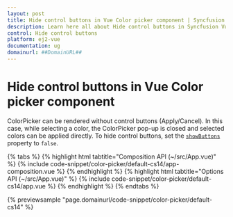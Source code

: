 ```yaml
---
layout: post
title: Hide control buttons in Vue Color picker component | Syncfusion
description: Learn here all about Hide control buttons in Syncfusion Vue Color picker component of Syncfusion Essential JS 2 and more.
control: Hide control buttons 
platform: ej2-vue
documentation: ug
domainurl: ##DomainURL##
---
```


# Hide control buttons in Vue Color picker component

ColorPicker can be rendered without control buttons (Apply/Cancel). In this case, while selecting a color, the
ColorPicker pop-up is closed and selected colors can be applied directly. To hide control buttons, set the [`showButtons`](https://ej2.syncfusion.com/vue/documentation/api/color-picker/#showbuttons) property to `false`.

{% tabs %}
{% highlight html tabtitle="Composition API (~/src/App.vue)" %}
{% include code-snippet/color-picker/default-cs14/app-composition.vue %}
{% endhighlight %}
{% highlight html tabtitle="Options API (~/src/App.vue)" %}
{% include code-snippet/color-picker/default-cs14/app.vue %}
{% endhighlight %}
{% endtabs %}
        
{% previewsample "page.domainurl/code-snippet/color-picker/default-cs14" %}